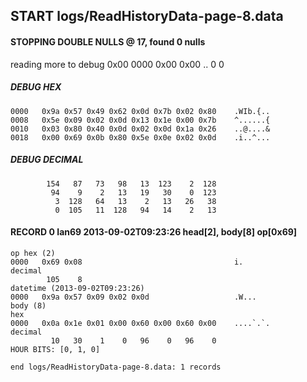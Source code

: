 ## START logs/ReadHistoryData-page-8.data
#### STOPPING DOUBLE NULLS @ 17, found 0 nulls
reading more to debug 0x00
    0000   0x00 0x00                                  ..
              0    0
##### DEBUG HEX
    0000   0x9a 0x57 0x49 0x62 0x0d 0x7b 0x02 0x80    .WIb.{..
    0008   0x5e 0x09 0x02 0x0d 0x13 0x1e 0x00 0x7b    ^......{
    0010   0x03 0x80 0x40 0x0d 0x02 0x0d 0x1a 0x26    ..@....&
    0018   0x00 0x69 0x0b 0x80 0x5e 0x0e 0x02 0x0d    .i..^...
##### DEBUG DECIMAL
            154   87   73   98   13  123    2  128
             94    9    2   13   19   30    0  123
              3  128   64   13    2   13   26   38
              0  105   11  128   94   14    2   13
#### RECORD 0 Ian69 2013-09-02T09:23:26 head[2], body[8] op[0x69]

    op hex (2)
    0000   0x69 0x08                                  i.
    decimal
            105    8
    datetime (2013-09-02T09:23:26)
    0000   0x9a 0x57 0x09 0x02 0x0d                   .W...
    body (8)
    hex
    0000   0x0a 0x1e 0x01 0x00 0x60 0x00 0x60 0x00    ....`.`.
    decimal
             10   30    1    0   96    0   96    0
    HOUR BITS: [0, 1, 0]
`end logs/ReadHistoryData-page-8.data: 1 records`
